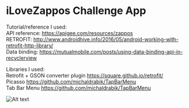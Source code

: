 # iLoveZappos Challenge App


Tutorial/reference I used:<br>
API reference: https://apigee.com/resources/zappos <br>
RETROFIT: http://www.androidhive.info/2016/05/android-working-with-retrofit-http-library/<br>
Data binding: https://mutualmobile.com/posts/using-data-binding-api-in-recyclerview<br>

Libraries I used:<br>
Retrofit + GSON converter plugin https://square.github.io/retrofit/<br>
Picasso https://github.com/michaldrabik/TapBarMenu<br>
Tab Bar Menu https://github.com/michaldrabik/TapBarMenu


![Alt text](https://github.com/tina6397/iLoveZappos/blob/master/screenshot/front.png "Optional title")
